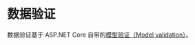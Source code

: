 # 数据验证



数据验证基于 ASP.NET Core 自带的[模型验证（Model validation）](https://docs.microsoft.com/zh-cn/aspnet/core/mvc/models/validation)。


